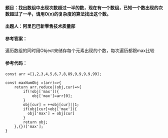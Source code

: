 #### **题目**：找出数组中出现次数超过一半的数，现在有一个数组，已知一个数出现的次数超过了一半，请用O(n)的复杂度的算法找出这个数。

#### **出题人**：阿里巴巴新零售技术质量部

#### **参考答案**：

遍历数组的同时用Object来储存每个元素出现的个数，每次遍历都跟max比较

#### **参考代码**：
```
const arr =[1,2,3,4,5,6,7,8,89,9,9,9,9,99];

const maxNumObj =(arr)=>{
    return arr.reduce((obj,cur)=>{
        if(!obj['max']){
            obj['max']=arr[0];
        }
        obj[cur] = ++obj[cur]||1;
        if(obj[cur]>obj['max']){
          obj['max'] = obj[cur]
        }
        return obj;
    },{})['max'];
}
```
